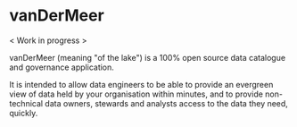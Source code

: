 # vanDerMeer

< Work in progress >

vanDerMeer (meaning "of the lake") is a 100% open source data catalogue and governance application.

It is intended to allow data engineers to be able to provide an evergreen view of data held by your organisation within minutes, and to provide non-technical data owners, stewards and analysts access to the data they need, quickly.
